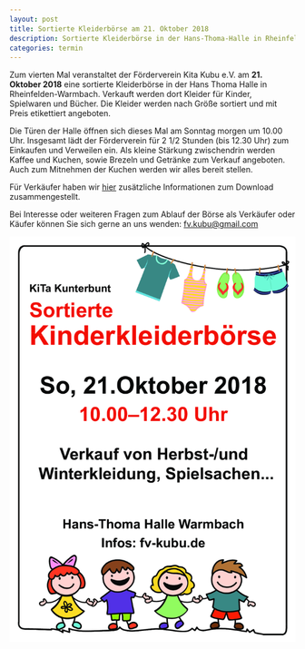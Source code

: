 ```yaml
---
layout: post
title: Sortierte Kleiderbörse am 21. Oktober 2018
description: Sortierte Kleiderbörse in der Hans-Thoma-Halle in Rheinfelden/Warmbach am 21. Oktober 2018.
categories: termin
---
```


Zum vierten Mal veranstaltet der Förderverein Kita Kubu e.V. am **21. Oktober 2018** eine sortierte
Kleiderbörse in der Hans Thoma Halle in Rheinfelden-Warmbach.
Verkauft werden dort Kleider für Kinder, Spielwaren und Bücher.
Die Kleider werden nach Größe sortiert und mit Preis etikettiert angeboten. 

Die Türen der Halle öffnen sich dieses Mal am Sonntag morgen um 10.00 Uhr. Insgesamt lädt der Förderverein für 
2 1/2 Stunden (bis 12.30 Uhr) zum Einkaufen und Verweilen ein. Als kleine Stärkung zwischendrin werden Kaffee und Kuchen,
sowie Brezeln und Getränke zum Verkauf angeboten.
Auch zum Mitnehmen der Kuchen werden wir alles bereit stellen.

Für Verkäufer haben wir [hier](/docs/Kleiderboerse_Verkaeuferinfo_2018-10-21.pdf) zusätzliche Informationen zum Download zusammengestellt.

Bei Interesse oder weiteren Fragen zum Ablauf der Börse als Verkäufer oder Käufer können Sie sich gerne an uns wenden:
<fv.kubu@gmail.com>

![Sortierte Kleidung](/images/Plakat_InDesign_2018-10.png "Sortierte Kleidung an der Kleidebörse")
